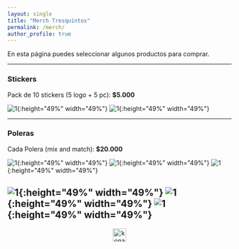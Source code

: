 ```yaml
---
layout: single
title: "Merch Tresquintos"
permalink: /merch/
author_profile: true
---
```


En esta página puedes seleccionar algunos productos para comprar.


---
### Stickers

Pack de 10 stickers (5 logo + 5 pc): **$5.000**

![1](/images/brand/merch/merch_pc3.jpeg){:height="49%" width="49%"} ![1](/images/brand/merch/merch_sticker5.jpg){:height="49%" width="49%"}


---
### Poleras

Cada Polera (mix and match): **$20.000**

![1](/images/brand/merch/merch_polera1.png){:height="49%" width="49%"} ![1](/images/brand/merch/merch_polera2.png){:height="49%" width="49%"} ![1](/images/brand/merch/merch_polera3.png){:height="49%" width="49%"}

![1](/images/brand/merch/merch_polera4.png){:height="49%" width="49%"} ![1](/images/brand/merch/merch_polera5.png){:height="49%" width="49%"} ![1](/images/brand/merch/merch_polera6.png){:height="49%" width="49%"}
---

<!-- NES -->
<style>
.aligncenter {
    text-align: center;
}
</style>
<p class="aligncenter">
    <img src="/images/nes.png" width="30" height="30" alt="konami" />
</p>
<script src="/js/topsecret.js"></script>


<!-- Favicon -->
<link rel="apple-touch-icon" sizes="180x180" href="/apple-touch-icon.png">
<link rel="icon" type="image/png" sizes="32x32" href="/favicon-32x32.png">
<link rel="icon" type="image/png" sizes="16x16" href="/favicon-16x16.png">
<link rel="manifest" href="/site.webmanifest">
<link rel="mask-icon" href="/safari-pinned-tab.svg" color="#5bbad5">
<meta name="msapplication-TileColor" content="#b91d47">
<meta name="theme-color" content="#ffffff">
